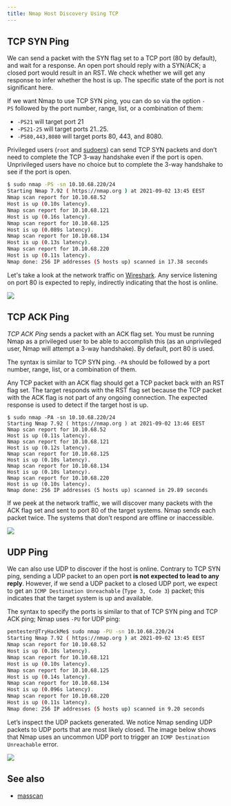 ```yaml
---
title: Nmap Host Discovery Using TCP
---
```


## TCP SYN Ping

We can send a packet with the SYN flag set to a TCP port (80 by default), and wait for a response. An open port should reply with a SYN/ACK; a closed port would result in an RST.
We check whether we will get any response to infer whether the host is up. The specific state of the port is not significant here.

If we want Nmap to use TCP SYN ping, you can do so via the option `-PS` followed by the port number, range, list, or a combination of them:

- `-PS21` will target port 21
- `-PS21-25` will target ports 21..25.
- `-PS80,443,8080` will target ports 80, 443, and 8080.

Privileged users (`root` and [sudoers](sudoers)) can send TCP SYN packets and don’t need to complete the TCP 3-way handshake even if the port is open. Unprivileged users have no choice but to complete the 3-way handshake to see if the port is open.

```sh
$ sudo nmap -PS -sn 10.10.68.220/24
Starting Nmap 7.92 ( https://nmap.org ) at 2021-09-02 13:45 EEST
Nmap scan report for 10.10.68.52
Host is up (0.10s latency).
Nmap scan report for 10.10.68.121
Host is up (0.16s latency).
Nmap scan report for 10.10.68.125
Host is up (0.089s latency).
Nmap scan report for 10.10.68.134
Host is up (0.13s latency).
Nmap scan report for 10.10.68.220
Host is up (0.11s latency).
Nmap done: 256 IP addresses (5 hosts up) scanned in 17.38 seconds
```

Let's take a look at the network traffic on [Wireshark](Wireshark). Any service listening on port 80 is expected to reply, indirectly indicating that the host is online.

![](https://tryhackme-images.s3.amazonaws.com/user-uploads/5f04259cf9bf5b57aed2c476/room-content/e580a3279be3798ddb78f61a9ee21587.png)

## TCP ACK Ping

_TCP ACK Ping_ sends a packet with an ACK flag set. You must be running Nmap as a privileged user to be able to accomplish this (as an unprivileged user, Nmap will attempt a 3-way handshake). By default, port 80 is used.

The syntax is similar to TCP SYN ping. `-PA` should be followed by a port number, range, list, or a combination of them.

Any TCP packet with an ACK flag should get a TCP packet back with an RST flag set. The target responds with the RST flag set because the TCP packet with the ACK flag is not part of any ongoing connection. The expected response is used to detect if the target host is up.

```shell-session
$ sudo nmap -PA -sn 10.10.68.220/24
Starting Nmap 7.92 ( https://nmap.org ) at 2021-09-02 13:46 EEST
Nmap scan report for 10.10.68.52
Host is up (0.11s latency).
Nmap scan report for 10.10.68.121
Host is up (0.12s latency).
Nmap scan report for 10.10.68.125
Host is up (0.10s latency).
Nmap scan report for 10.10.68.134
Host is up (0.10s latency).
Nmap scan report for 10.10.68.220
Host is up (0.10s latency).
Nmap done: 256 IP addresses (5 hosts up) scanned in 29.89 seconds
```

If we peek at the network traffic, we will discover many packets with the ACK flag set and sent to port 80 of the target systems. Nmap sends each packet twice. The systems that don’t respond are offline or inaccessible.

![](https://tryhackme-images.s3.amazonaws.com/user-uploads/5f04259cf9bf5b57aed2c476/room-content/6ccdba7337684b8e8f532a23c5259ffc.png)

## UDP Ping

We can also use UDP to discover if the host is online. Contrary to TCP SYN ping, sending a UDP packet to an open port **is not expected to lead to any reply**. However, if we send a UDP packet to a closed UDP port, we expect to get an `ICMP Destination Unreachable` (`Type 3, Code 3`) packet; this indicates that the target system is up and available.

The syntax to specify the ports is similar to that of TCP SYN ping and TCP ACK ping; Nmap uses `-PU` for UDP ping:

```sh
pentester@TryHackMe$ sudo nmap -PU -sn 10.10.68.220/24
Starting Nmap 7.92 ( https://nmap.org ) at 2021-09-02 13:45 EEST
Nmap scan report for 10.10.68.52
Host is up (0.10s latency).
Nmap scan report for 10.10.68.121
Host is up (0.10s latency).
Nmap scan report for 10.10.68.125
Host is up (0.14s latency).
Nmap scan report for 10.10.68.134
Host is up (0.096s latency).
Nmap scan report for 10.10.68.220
Host is up (0.11s latency).
Nmap done: 256 IP addresses (5 hosts up) scanned in 9.20 seconds
```

Let’s inspect the UDP packets generated. We notice Nmap sending UDP packets to UDP ports that are most likely closed. The image below shows that Nmap uses an uncommon UDP port to trigger an `ICMP Destination Unreachable` error.

![](https://tryhackme-images.s3.amazonaws.com/user-uploads/5f04259cf9bf5b57aed2c476/room-content/2417b8b03f00fe5f589a08d9e6e62209.png)

## See also

- [masscan](knowledge/offsec/tools/masscan.md)
